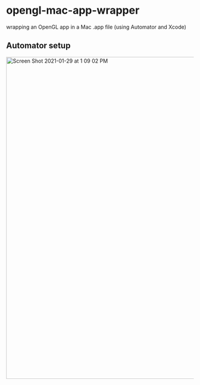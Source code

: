 # opengl-mac-app-wrapper 
wrapping an OpenGL app in a Mac .app file (using Automator and Xcode) 
## Automator setup
<img width="863" alt="Screen Shot 2021-01-29 at 1 09 02 PM" src="https://user-images.githubusercontent.com/56200546/106311450-2b0c1b80-6233-11eb-9470-7c0915f939a2.png">

